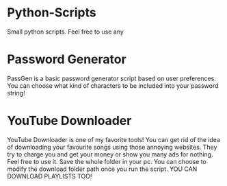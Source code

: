 # Python-Scripts
Small python scripts. Feel free to use any

# Password Generator
PassGen is a basic password generator script based on user preferences. You can choose what kind of characters to be included into your password string!

# YouTube Downloader
YouTube Downloader is one of my favorite tools! You can get rid of the idea of downloading your favourite songs using those annoying websites. They try to charge you and get your money or show you many ads for nothing. Feel free to use it. Save the whole folder in your pc. You can choose to modify the download folder path once you run the script. YOU CAN DOWNLOAD PLAYLISTS TOO!
